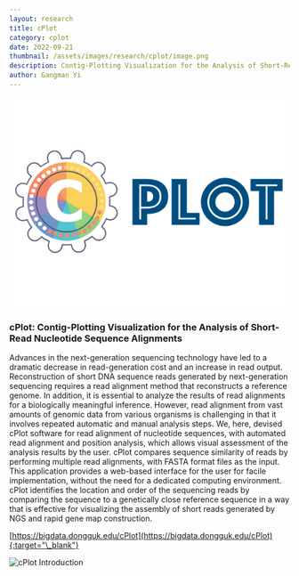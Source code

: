 ```yaml
---
layout: research
title: cPlot
category: cplot
date: 2022-09-21
thumbnail: /assets/images/research/cplot/image.png
description: Contig-Plotting Visualization for the Analysis of Short-Read Nucleotide Sequence Alignments
author: Gangman Yi
---
```


![cPlot](/assets/images/research/cplot/image.png)

### cPlot: Contig-Plotting Visualization for the Analysis of Short-Read Nucleotide Sequence Alignments

Advances in the next-generation sequencing technology have led to a dramatic decrease in read-generation cost and an increase in read output. Reconstruction of short DNA sequence reads generated by next-generation sequencing requires a read alignment method that reconstructs a reference genome. In addition, it is essential to analyze the results of read alignments for a biologically meaningful inference. However, read alignment from vast amounts of genomic data from various organisms is challenging in that it involves repeated automatic and manual analysis steps. We, here, devised cPlot software for read alignment of nucleotide sequences, with automated read alignment and position analysis, which allows visual assessment of the analysis results by the user. cPlot compares sequence similarity of reads by performing multiple read alignments, with FASTA format files as the input. This application provides a web-based interface for the user for facile implementation, without the need for a dedicated computing environment. cPlot identifies the location and order of the sequencing reads by comparing the sequence to a genetically close reference sequence in a way that is effective for visualizing the assembly of short reads generated by NGS and rapid gene map construction.

[https://bigdata.dongguk.edu/cPlot](https://bigdata.dongguk.edu/cPlot){:target="\_blank"}

![cPlot Introduction](/assets/images/research/cplot/image1.png)
